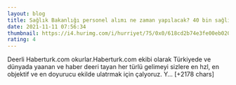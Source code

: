 ```yaml
--- 
layout: blog
title: Sağlık Bakanlığı personel alımı ne zaman yapılacak? 40 bin sağlık personeli alımı için tarih duyuruldu
date: 2021-11-11 07:56:34
thumbnail: https://i4.hurimg.com/i/hurriyet/75/0x0/618cd2b74e3fe00eb02088d0.jpg
rating: 4
---
```

Deerli Haberturk.com okurlar.Haberturk.com ekibi olarak Türkiyede ve dünyada yaanan ve haber deeri tayan her türlü gelimeyi sizlere en hzl, en objektif ve en doyurucu ekilde ulatrmak için çalyoruz. Y… [+2178 chars]